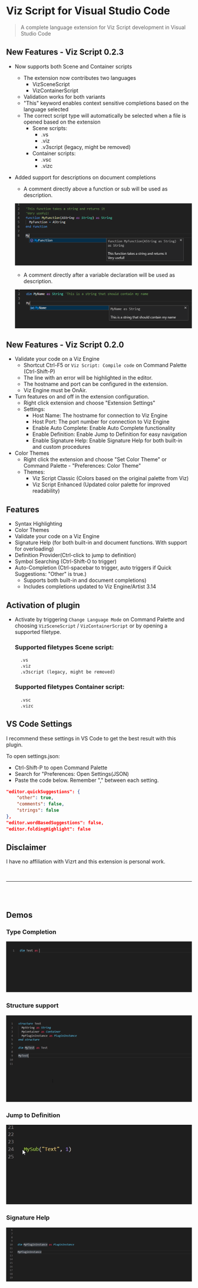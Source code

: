 # Viz Script for Visual Studio Code

> A complete language extension for Viz Script development in Visual Studio Code

## New Features - Viz Script 0.2.3
* Now supports both Scene and Container scripts
    * The extension now contributes two languages
        * VizSceneScript
        * VizContainerScript
    * Validation works for both variants
    * "This" keyword enables context sensitive completions based on the language selected
    * The correct script type will automatically be selected when a file is opened based on the extension
        * Scene scripts:
            * .vs 
            * .viz
            * .v3script (legacy, might be removed)
        * Container scripts:
            * .vsc 
            * .vizc

* Added support for descriptions on document completions
    * A comment directly above a function or sub will be used as description.
    
    !["Function description"](images/function_description.png)
     * A comment directly after a variable declaration will be used as description.
    
    !["Variable description"](images/variable_description.png)

## New Features - Viz Script 0.2.0
* Validate your code on a Viz Engine
    * Shortcut Ctrl-F5 or `Viz Script: Compile code` on Command Palette (Ctrl-Shift-P) 
    * The line with an error will be highlighted in the editor. 
    * The hostname and port can be configured in the extension. 
    * Viz Engine must be OnAir.
* Turn features on and off in the extension configuration.
    * Right click extension and choose "Extension Settings"
    * Settings:
        * Host Name: The hostname for connection to Viz Engine
        * Host Port: The port number for connection to Viz Engine
        * Enable Auto Complete: Enable Auto Complete functionality
        * Enable Definition: Enable Jump to Definition for easy navigation
        * Enable Signature Help: Enable Signature Help for both built-in and custom procedures
* Color Themes
    * Right click the extension and choose "Set Color Theme" or Command Palette - "Preferences: Color Theme"
    * Themes:
        * Viz Script Classic (Colors based on the original palette from Viz)
        * Viz Script Enhanced (Updated color palette for improved readability)

## Features
* Syntax Highlighting
* Color Themes
* Validate your code on a Viz Engine 
* Signature Help (for both built-in and document functions. With support for overloading)
* Definition Provider(Ctrl-click to jump to definition)
* Symbol Searching (Ctrl-Shift-O to trigger)
* Auto-Completion (Ctrl-spacebar to trigger, auto triggers if Quick Suggestions: "Other" is true.)
    * Supports both built-in and document completions)<br>
	* Includes completions updated to Viz Engine/Artist 3.14


## Activation of plugin
* Activate by triggering `Change Language Mode` on Command Palette and choosing `VizSceneScript` / `VizContainerScript` or by opening a supported filetype.

    ### Supported filetypes Scene script:
        .vs 
        .viz
        .v3script (legacy, might be removed) 
    
    ### Supported filetypes Container script:
        .vsc 
        .vizc


## VS Code Settings
I recommend these settings in VS Code to get the best result with this plugin.

To open settings.json:
* Ctrl-Shift-P to open Command Palette
* Search for "Preferences: Open Settings(JSON)
* Paste the code below. Remember "," between each setting.

```json
"editor.quickSuggestions": {
    "other": true,
    "comments": false,
    "strings": false
},
"editor.wordBasedSuggestions": false,
"editor.foldingHighlight": false
```


## Disclaimer
I have no affiliation with Vizrt and this extension is personal work. 

<br>

---

<br>
<br>

## Demos

### Type Completion
![Structure support demo](images/TypeCompletion.gif)

### Structure support
![Structure support demo](images/StructureSupport.gif)

### Jump to Definition
![Jump to Definition demo](images/JumpToDefinition.gif)

### Signature Help
![Signature Help demo](images/SignatureHelp.gif)
